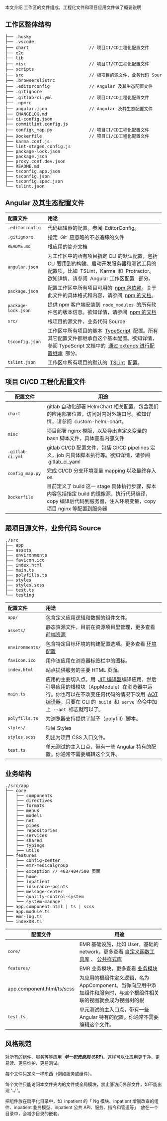 
本文介绍 工作区的文件组成，工程化文件和项目应用文件做了概要说明

## 工作区整体结构

<pre>
├── .husky
├── .vscode
├── chart                       // 项目CI/CD工程化配置文件
├── e2e
├── lib
├── misc                        // 项目CI/CD工程化配置文件
├── scripts
├── src                         // 根项目的源文件，业务代码 Source
├── .browserslistrc
├── .editorconfig               // Angular 及其生态配置文件
├── .gitignore
├── .gitlab-ci.yml              // 项目CI/CD工程化配置文件
├── .npmrc
├── angular.json                // Angular 及其生态配置文件
├── CHANGELOG.md
├── ci-config.json
├── commitlint.config.js
├── config\_map.py              // 项目CI/CD工程化配置文件
├── Dockerfile                  // 项目CI/CD工程化配置文件
├── karma.conf.js
├── lint-staged.config.js
├── package-lock.json
├── package.json
├── proxy.conf.dev.json
├── README.md
├── tsconfig.app.json
├── tsconfig.json
├── tsconfig.spec.json
└── tslint.json
</pre>

## Angular 及其生态配置文件

| 配置文件            | 用途                                                                                                                                                                                                                                                                                               |
| :------------------ | :------------------------------------------------------------------------------------------------------------------------------------------------------------------------------------------------------------------------------------------------------------------------------------------------- |
| `.editorconfig`     | 代码编辑器的配置。参阅  EditorConfig。                                                                                                                                                                                                                                                             |
| `.gitignore`        | 指定  Git  应忽略的不必追踪的文件                                                                                                                                                                                                                                                                  |
| `README.md`         | 根应用的简介文档                                                                                                                                                                                                                                                                                   |
| `angular.json`      | 为工作区中的所有项目指定 CLI 的默认配置，包括 CLI 要用到的构建、启动开发服务器和测试工具的配置项，比如  TSLint，Karma  和  Protractor。 欲知详情，请参阅  Angular 工作区配置   部分。                                                                                                              |
| `package.json`      | 配置工作区中所有项目可用的  [npm 包依赖](https://angular.cn/guide/npm-packages)。关于此文件的具体格式和内容，请参阅  [npm 的文档](https://docs.npmjs.com/files/package.json)。                                                                                                                     |
| `package-lock.json` | 提供 npm 客户端安装到  `node_modules`  的所有软件包的版本信息。欲知详情，请参阅  [npm 的文档](https://docs.npmjs.com/files/package-lock.json)                                                                                                                                                      |
| `src/`              | 根项目的源文件，业务代码 Source                                                                                                                                                                                                                                                                    |
| `tsconfig.json`     | 工作区中所有项目的基本  [TypeScript](https://www.typescriptlang.org/)  配置。所有其它配置文件都继承自这个基本配置。欲知详情，参阅 TypeScript 文档中的  [通过 extends 进行配置继承](https://www.typescriptlang.org/docs/handbook/tsconfig-json.html#configuration-inheritance-with-extends)  部分。 |
| `tslint.json`       | 工作区中所有项目的默认的  [TSLint](https://palantir.github.io/tslint/)  配置。                                                                                                                                                                                                                     |

## 项目 CI/CD 工程化配置文件

| 配置文件          | 用途                                                                                                                                                           |
| ----------------- | -------------------------------------------------------------------------------------------------------------------------------------------------------------- |
| `chart `          | gitlab 自动化部署 HelmChart 相关配置，包含我们的应用部署位置，访问对内对外端口号。欲知详情，请参阅  custom-helm-chart。                                        |
| `misc`            | 项目部署 nginx 模版，以及导出自定义变量的 bash 脚本文件，具体查看内部文件                                                                                      |
| `.gitlab-ci.yml ` | gitlab CI/CD 配置文件，包括 CI/CD pipelines 定义，job 内具体脚本执行等。欲知详情，请参阅  gitlab_ci_yaml                                                       |
| `config_map.py`   | 完成 CI/CD 分支环境变量 mapping 以及最终存入 os                                                                                                                |
| `Dockerfile`      | 目前定义了 build 这一 stage 具体执行步骤，脚本内容包括指定 build 的镜像源，执行代码编译，copy 编译后代码到服务器，注入环境变量，copy 项目 nginx 等配置到服务器 |

## 跟项目源文件，业务代码 Source

<pre>
./src
├── app
├── assets
├── environments
├── favicon.ico
├── index.html
├── main.ts
├── polyfills.ts
├── styles
├── styles.scss
├── test.ts
└── testing
</pre>

| 配置文件        | 用途                                                                                                                                                                                                                                                                                                    |
| :-------------- | :------------------------------------------------------------------------------------------------------------------------------------------------------------------------------------------------------------------------------------------------------------------------------------------------------ |
| `app/`          | 包含定义应用逻辑和数据的组件文件。                                                                                                                                                                                                                                                                      |
| `assets/`       | 静态资源文件，目前在资源项目里管理，更多查看 [前端资源](/pages/viewpage.action?pageId=182486430)                                                                                                                                                                                                        |
| `environments/` | 包含特定目标环境的构建配置选项。更多查看 [环境配置](/pages/createpage.action?spaceKey=~yxf&title=%E7%8E%AF%E5%A2%83%E9%85%8D%E7%BD%AE&linkCreation=true&fromPageId=182486417)                                                                                                                           |
| `favicon.ico`   | 用作该应用在浏览器标签栏中的图标。                                                                                                                                                                                                                                                                      |
| `index.html`    | 站点提供服务的主要 HTML 页面。                                                                                                                                                                                                                                                                          |
| `main.ts`       | 应用的主要切入点。用  [JIT 编译器](https://angular.cn/guide/glossary#jit)编译应用，然后引导应用的根模块（AppModule）在浏览器中运行。你也可以在不改变任何代码的情况下改用  [AOT 编译器](https://angular.cn/guide/aot-compiler)，只要在 CLI 的  `build`  和  `serve`  命令中加上  `--aot`  标志就可以了。 |
| `polyfills.ts`  | 为浏览器支持提供了腻子（polyfill）脚本。                                                                                                                                                                                                                                                                |
| `styles/`       | 项目 Styles                                                                                                                                                                                                                                                                                             |
| `styles.scss`   | 列出为项目 CSS 入口文件。                                                                                                                                                                                                                                                                               |
| `test.ts`       | 单元测试的主入口点，带有一些 Angular 特有的配置。你通常不需要编辑这个文件。                                                                                                                                                                                                                             |

## 业务结构

<pre>
./src/app
├── core
│   ├── components
│   ├── directives
│   ├── formats
│   ├── menus
│   ├── models
│   ├── net
│   ├── pipes
│   ├── repositories
│   ├── services
│   ├── shared
│   ├── typings
│   ├── utils
├── features
│   ├── config-center
│   ├── emr-medicalgroup
│   ├── exception // 403/404/500 页面
│   ├── home
│   ├── inpatient
│   ├── insurance-points
│   ├── message-center
│   ├── quality-control-system
│   └── system-manage
├── app.component.html | ts | scss
├── app.module.ts
├── emr-log.ts
└── indexDB.ts
</pre>

| 配置文件                   | 用途                                                                                                                                                                   |
| -------------------------- | ---------------------------------------------------------------------------------------------------------------------------------------------------------------------- |
| `core/`                    | EMR 基础设施，比如 User，基础的 network，更多查看 [自定义函数工具库](/pages/viewpage.action?pageId=182486440) 、 [公共样式库](/pages/viewpage.action?pageId=182486444) |
| `features/`                | EMR 业务模块，更多查看 [业务模块](/pages/viewpage.action?pageId=43455896)                                                                                              |
| app.component.html/ts/scss | 为应用的根组件定义逻辑，名为 AppComponent。当你向应用中添加组件和服务时，与这个根组件相关联的视图就会成为视图树的根                                                    |
| `test.ts`                  | 单元测试的主入口点，带有一些 Angular 特有的配置。你通常不需要编辑这个文件。                                                                                            |

## 风格规范

对所有的组件、服务等等应用  **[*单一职责原则* (SRP)](https://zh.wikipedia.org/wiki/%E5%8D%95%E4%B8%80%E5%8A%9F%E8%83%BD%E5%8E%9F%E5%88%99)**。这样可以让应用更干净、更易读、更易维护、更易测试。

每个文件只定义一样东西（例如服务或组件）。

每个文件只能访问本文件夹内的文件或全局模块，禁止够访问外部文件，如不能出现 '../ '。

把组件放在扁平化目录中，如  inpatient 的「 Ng 模块、inpatient 增删改查的组件、inpatient 业务模型、inpatient 公共 API、服务、指令和管道等」  放在一个目录中，会减少目录的嵌套。
